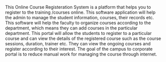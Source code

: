 This Online Course Registeration System is a platform that helps you to register to the training /courses
online. 
This software application will help the admin to manage the student
information, courses, their records etc. This software will help the faculty to organize
courses according to the department, which means they can add courses in the particular
department. This portal will allow the students to register to a particular course and can
view the details of the registered course such as the course sessions, duration, trainer
etc. They can view the ongoing courses and register according to their interest. The goal
of the campus to corporate portal is to reduce manual work for managing the course
through internet. 

